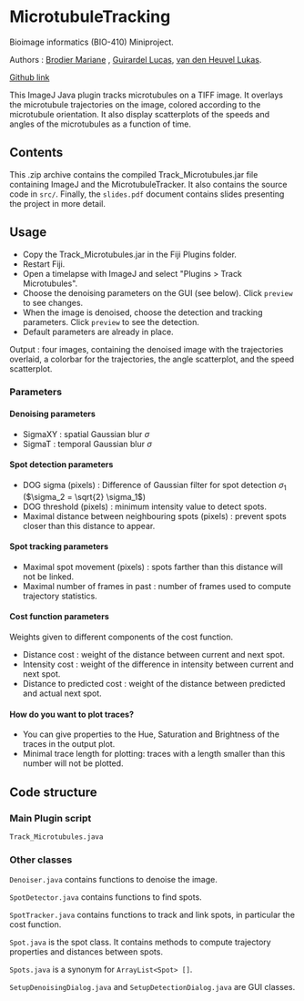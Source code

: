 # MicrotubuleTracking  
  
Bioimage informatics (BIO-410) Miniproject.

Authors : [Brodier Mariane](mailto:mariane.brodier@epfl.ch) , [Guirardel Lucas](mailto:lucas.guirardel@epfl.ch), [van den Heuvel Lukas](mailto:cornelius.vandenheuvel@epfl.ch).

[Github link](github.com/lukasvandenheuvel/MicrotubuleTracking)

This ImageJ Java plugin tracks microtubules on a TIFF image. It overlays the microtubule trajectories on the image, colored according to the microtubule orientation.
It also display scatterplots of the speeds and angles of the microtubules as a function of time.

## Contents

This .zip archive contains the compiled Track_Microtubules.jar file containing ImageJ and the MicrotubuleTracker.
It also contains the source code in ```src/```.
Finally, the ```slides.pdf``` document contains slides presenting the project in more detail.

## Usage

- Copy the Track_Microtubules.jar in the Fiji Plugins folder.
- Restart Fiji.
- Open a timelapse with ImageJ and select "Plugins > Track Microtubules".
- Choose the denoising parameters on the GUI (see below). Click ```preview``` to see changes.
- When the image is denoised, choose the detection and tracking parameters. Click ```preview``` to see the detection.
- Default parameters are already in place.

Output : four images, containing the denoised image with the trajectories overlaid, a colorbar for the trajectories, the angle scatterplot, and the speed scatterplot.

### Parameters

#### Denoising parameters

- SigmaXY : spatial Gaussian blur $\sigma$
- SigmaT : temporal Gaussian blur $\sigma$

#### Spot detection parameters

- DOG sigma (pixels) : Difference of Gaussian filter for spot detection $\sigma_1$ ($\sigma_2 = \sqrt{2} \sigma_1$)
- DOG threshold  (pixels) : minimum intensity value to detect spots.
- Maximal distance between neighbouring spots  (pixels) : prevent spots closer than this distance to appear.

#### Spot tracking parameters

- Maximal spot movement (pixels) : spots farther than this distance will not be linked.
- Maximal number of frames in past : number of frames used to compute trajectory statistics.

#### Cost function parameters

Weights given to different components of the cost function.

- Distance cost : weight of the distance between current and next spot.
- Intensity cost : weight of the difference in intensity between current and next spot.
- Distance to predicted cost : weight of the distance between predicted and actual next spot.

#### How do you want to plot traces?

- You can give properties to the Hue, Saturation and Brightness of the traces in the output plot.
- Minimal trace length for plotting: traces with a length smaller than this number will not be plotted.

## Code structure

### Main Plugin script

```Track_Microtubules.java```  

### Other classes  

```Denoiser.java``` contains functions to denoise the image.

```SpotDetector.java``` contains functions to find spots.

```SpotTracker.java``` contains functions to track and link spots, in particular the cost function.

```Spot.java``` is the spot class. It contains methods to compute trajectory properties and distances between spots.

```Spots.java``` is a synonym for  ```ArrayList<Spot> []```.

```SetupDenoisingDialog.java``` and ```SetupDetectionDialog.java``` are GUI classes.
